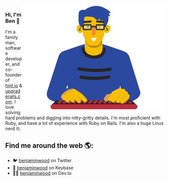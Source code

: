 <img align="right" width=450px src="https://github.com/benjaminwood/benjaminwood/blob/master/ben-typing.svg?raw=true" onerror="this.src='https://github.com/benjaminwood/benjaminwood/blob/master/ben-typing.png?raw=true'">

### Hi, I'm Ben 👋

I'm a family man, software developer, and co-founder of [hint.io](https://hint.io) & [upgraderails.com](https://upgraderails.com). I love solving hard problems and digging into nitty-gritty details. I'm most proficient with Ruby, and have a lot of experience with Ruby on Rails. I'm also a huge Linux nerd :nerd_face:.

## Find me around the web 🌎:

- :bird: [benjaminwood](https://twitter.com/benjaminwood "@benjaminwood on Twitter") on Twitter
- :key: [benjaminwood](https://keybase.io/benjaminwood "benjaminwood on Keybase") on Keybase
- :technologist: [benjaminwood](https://dev.to/benjaminwood "benjaminwood on Dev.to") on Dev.to
